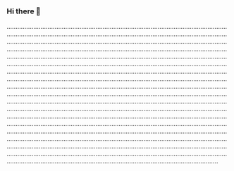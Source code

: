 ### Hi there 👋

...............................................................................................................................................................................................................................................................................................................................................................................................................................................................................................................................................................................................................................................................................................................................................................................................................................................................................................................................................................................................................................................................................................................................................................................................................................................................................................................................................................................................................................................................................................................................................................................................................................................................................................................................................................................................................................................................................................................................................................................................................................................................................................................................................................................................................................................................................................................................................................................................................................................